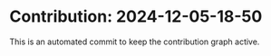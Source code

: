 # Contribution: 2024-12-05-18-50
This is an automated commit to keep the contribution graph active.
